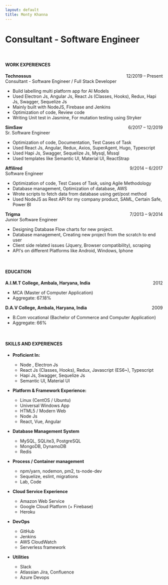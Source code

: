```yaml
---
layout: default
title: Monty Khanna
---
```


# Consultant - Software Engineer

<br>

#### WORK EXPERIENCES

<span style="float: right">12/2019 – Present</span>
**Technossus**  
Consultant - Software Engineer / Full Stack Developer

- Build labelling multi platform app for AI Models
- Used Electron Js, Angular Js, React Js (Classes, Hooks), Redux, Hapi Js, Swagger, Sequelize Js
- Mainly built with NodeJS, Firebase and Jenkins
- Optimization of code, Review code
- Writing Unit test in Jasmine, For mutation testing using Stryker

<span style="float: right">6/2017 – 12/2019</span>
**SimSaw**  
Sr. Software Engineer

- Optimization of code, Documentation, Test Cases of Task
- Used React Js, Angular, Redux, Axios, SuperAgent, Hugo, Typescript
- Used Hapi Js, Swagger, Sequelize Js, Mysql, Mssql
- Used templates like Semantic UI, Material UI, ReactStrap

<span style="float: right">9/2014 – 6/2017</span>
**Affilired**  
Software Engineer

- Optimization of code, Test Cases of Task, using Agile Methodology
- Database management, Optimization of database, AWS
- Wrote scripts to fetch data from database using get/post method
- Used NodeJS as Rest API for my company product, SAML, Certain Safe, Power BI

<span style="float: right">7/2013 – 9/2014</span>
**Trigma**  
Junior Software Engineer

- Designing Database Flow charts for new project.
- Database management, Creating new project from the scratch to end user
- Client side related issues (Jquery, Browser compatibility), scraping
- API's on different Platforms like Android, Windows, Iphone

<br>

#### EDUCATION

**A.I.M.T College, Ambala, Haryana, India** <span style="float: right">2012</span>

- MCA (Master of Computer Application)
- Aggregate: 67.18%


**D.A.V College, Ambala, Haryana, India** <span style="float: right">2009</span>

- B.Com vocational (Bachelor of Commerce and Computer Application)
- Aggregate: 66%

<br>

#### SKILLS AND EXPERIENCES

- **Proficient In:**

  * Node , Electron Js 
  * React Js (Classes, Hooks), Redux, Javascript (ES6~), Typescript
  * Hapi Js, Swagger, Sequelize Js
  * Semantic UI, Material UI

- **Platform &amp; Framework Experience:**

  * Linux (CentOS / Ubuntu)
  * Universal Windows App
  * HTML5 / Modern Web 
  * Node Js
  * React, Vue, Angular
  
- **Database Management System**

  * MySQL, SQLite3, PostgreSQL
  * MongoDB, DynamoDB
  * Redis 

- **Process / Container management**

  * npm/yarn, nodemon, pm2, ts-node-dev
  * Sequelize, eslint, migrations
  * Lab, Code
  
- **Cloud Service Experience**

  * Amazon Web Service
  * Google Cloud Platform (+ Firebase)
  * Heroku

- **DevOps**

  * GitHub
  * Jenkins
  * AWS CloudWatch 
  * Serverless framework
  
- **Utilities**

  * Slack
  * Atlassian Jira, Confluence
  * Azure Devops
